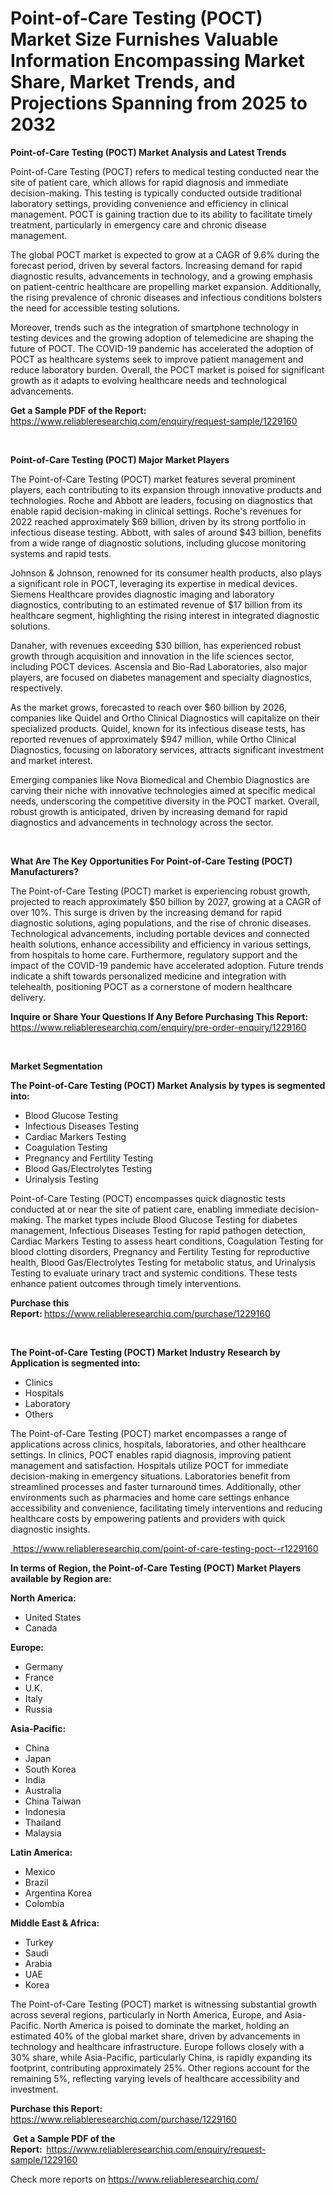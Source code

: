 <p><h1>Point-of-Care Testing (POCT) Market Size Furnishes Valuable Information Encompassing Market Share, Market Trends, and Projections Spanning from 2025 to 2032</h1></p><p><strong>Point-of-Care Testing (POCT) Market Analysis and Latest Trends</strong></p>
<p><p>Point-of-Care Testing (POCT) refers to medical testing conducted near the site of patient care, which allows for rapid diagnosis and immediate decision-making. This testing is typically conducted outside traditional laboratory settings, providing convenience and efficiency in clinical management. POCT is gaining traction due to its ability to facilitate timely treatment, particularly in emergency care and chronic disease management.</p><p>The global POCT market is expected to grow at a CAGR of 9.6% during the forecast period, driven by several factors. Increasing demand for rapid diagnostic results, advancements in technology, and a growing emphasis on patient-centric healthcare are propelling market expansion. Additionally, the rising prevalence of chronic diseases and infectious conditions bolsters the need for accessible testing solutions.</p><p>Moreover, trends such as the integration of smartphone technology in testing devices and the growing adoption of telemedicine are shaping the future of POCT. The COVID-19 pandemic has accelerated the adoption of POCT as healthcare systems seek to improve patient management and reduce laboratory burden. Overall, the POCT market is poised for significant growth as it adapts to evolving healthcare needs and technological advancements.</p></p>
<p><strong>Get a Sample PDF of the Report:&nbsp;</strong> <a href="https://www.reliableresearchiq.com/enquiry/request-sample/1229160?utm_campaign=2924&utm_medium=2&utm_source=Github&utm_content=ia&utm_term=26032025&utm_id=point-of-care-testing-poct">https://www.reliableresearchiq.com/enquiry/request-sample/1229160</a></p>
<p>&nbsp;</p>
<p><strong>Point-of-Care Testing (POCT) Major Market Players</strong></p>
<p><p>The Point-of-Care Testing (POCT) market features several prominent players, each contributing to its expansion through innovative products and technologies. Roche and Abbott are leaders, focusing on diagnostics that enable rapid decision-making in clinical settings. Roche's revenues for 2022 reached approximately $69 billion, driven by its strong portfolio in infectious disease testing. Abbott, with sales of around $43 billion, benefits from a wide range of diagnostic solutions, including glucose monitoring systems and rapid tests.</p><p>Johnson & Johnson, renowned for its consumer health products, also plays a significant role in POCT, leveraging its expertise in medical devices. Siemens Healthcare provides diagnostic imaging and laboratory diagnostics, contributing to an estimated revenue of $17 billion from its healthcare segment, highlighting the rising interest in integrated diagnostic solutions.</p><p>Danaher, with revenues exceeding $30 billion, has experienced robust growth through acquisition and innovation in the life sciences sector, including POCT devices. Ascensia and Bio-Rad Laboratories, also major players, are focused on diabetes management and specialty diagnostics, respectively.</p><p>As the market grows, forecasted to reach over $60 billion by 2026, companies like Quidel and Ortho Clinical Diagnostics will capitalize on their specialized products. Quidel, known for its infectious disease tests, has reported revenues of approximately $947 million, while Ortho Clinical Diagnostics, focusing on laboratory services, attracts significant investment and market interest. </p><p>Emerging companies like Nova Biomedical and Chembio Diagnostics are carving their niche with innovative technologies aimed at specific medical needs, underscoring the competitive diversity in the POCT market. Overall, robust growth is anticipated, driven by increasing demand for rapid diagnostics and advancements in technology across the sector.</p></p>
<p>&nbsp;</p>
<p><strong>What Are The Key Opportunities For Point-of-Care Testing (POCT) Manufacturers?</strong></p>
<p><p>The Point-of-Care Testing (POCT) market is experiencing robust growth, projected to reach approximately $50 billion by 2027, growing at a CAGR of over 10%. This surge is driven by the increasing demand for rapid diagnostic solutions, aging populations, and the rise of chronic diseases. Technological advancements, including portable devices and connected health solutions, enhance accessibility and efficiency in various settings, from hospitals to home care. Furthermore, regulatory support and the impact of the COVID-19 pandemic have accelerated adoption. Future trends indicate a shift towards personalized medicine and integration with telehealth, positioning POCT as a cornerstone of modern healthcare delivery.</p></p>
<p><strong>Inquire or Share Your Questions If Any Before Purchasing This Report:</strong> <a href="https://www.reliableresearchiq.com/enquiry/pre-order-enquiry/1229160?utm_campaign=2924&utm_medium=2&utm_source=Github&utm_content=ia&utm_term=26032025&utm_id=point-of-care-testing-poct">https://www.reliableresearchiq.com/enquiry/pre-order-enquiry/1229160</a></p>
<p>&nbsp;</p>
<p><strong>Market Segmentation</strong></p>
<p><strong>The Point-of-Care Testing (POCT) Market Analysis by types is segmented into:</strong></p>
<p><ul><li>Blood Glucose Testing</li><li>Infectious Diseases Testing</li><li>Cardiac Markers Testing</li><li>Coagulation Testing</li><li>Pregnancy and Fertility Testing</li><li>Blood Gas/Electrolytes Testing</li><li>Urinalysis Testing</li></ul></p>
<p><p>Point-of-Care Testing (POCT) encompasses quick diagnostic tests conducted at or near the site of patient care, enabling immediate decision-making. The market types include Blood Glucose Testing for diabetes management, Infectious Diseases Testing for rapid pathogen detection, Cardiac Markers Testing to assess heart conditions, Coagulation Testing for blood clotting disorders, Pregnancy and Fertility Testing for reproductive health, Blood Gas/Electrolytes Testing for metabolic status, and Urinalysis Testing to evaluate urinary tract and systemic conditions. These tests enhance patient outcomes through timely interventions.</p></p>
<p><strong>Purchase this Report:&nbsp;</strong><a href="https://www.reliableresearchiq.com/purchase/1229160?utm_campaign=2924&utm_medium=2&utm_source=Github&utm_content=ia&utm_term=26032025&utm_id=point-of-care-testing-poct">https://www.reliableresearchiq.com/purchase/1229160</a></p>
<p>&nbsp;</p>
<p><strong>The Point-of-Care Testing (POCT) Market Industry Research by Application is segmented into:</strong></p>
<p><ul><li>Clinics</li><li>Hospitals</li><li>Laboratory</li><li>Others</li></ul></p>
<p><p>The Point-of-Care Testing (POCT) market encompasses a range of applications across clinics, hospitals, laboratories, and other healthcare settings. In clinics, POCT enables rapid diagnosis, improving patient management and satisfaction. Hospitals utilize POCT for immediate decision-making in emergency situations. Laboratories benefit from streamlined processes and faster turnaround times. Additionally, other environments such as pharmacies and home care settings enhance accessibility and convenience, facilitating timely interventions and reducing healthcare costs by empowering patients and providers with quick diagnostic insights.</p></p>
<p><a href="https://www.reliableresearchiq.com/point-of-care-testing-poct--r1229160?utm_campaign=2924&utm_medium=2&utm_source=Github&utm_content=ia&utm_term=26032025&utm_id=point-of-care-testing-poct">&nbsp;https://www.reliableresearchiq.com/point-of-care-testing-poct--r1229160</a></p>
<p><strong>In terms of Region, the Point-of-Care Testing (POCT) Market Players available by Region are:</strong></p>
<p>
    <p> <strong> North America: </strong>
        <ul>
            <li>United States</li>
            <li>Canada</li>
        </ul>
        </p> 
    <p> <strong> Europe: </strong>
        <ul>
            <li>Germany</li>
            <li>France</li>
            <li>U.K.</li>
            <li>Italy</li>
            <li>Russia</li>
        </ul>
        </p> 
    <p> <strong> Asia-Pacific: </strong>
        <ul>
            <li>China</li>
            <li>Japan</li>
            <li>South Korea</li>
            <li>India</li>
            <li>Australia</li>
            <li>China Taiwan</li>
            <li>Indonesia</li>
            <li>Thailand</li>
            <li>Malaysia</li>
        </ul>
        </p> 
    <p> <strong> Latin America: </strong>
        <ul>
            <li>Mexico</li>
            <li>Brazil</li>
            <li>Argentina Korea</li>
            <li>Colombia</li>
        </ul>
        </p> 
    <p> <strong> Middle East & Africa: </strong>
        <ul>
            <li>Turkey</li>
            <li>Saudi</li>
            <li>Arabia</li>
            <li>UAE</li>
            <li>Korea</li>
        </ul>
    </p>
    </p>
<p><p>The Point-of-Care Testing (POCT) market is witnessing substantial growth across several regions, particularly in North America, Europe, and Asia-Pacific. North America is poised to dominate the market, holding an estimated 40% of the global market share, driven by advancements in technology and healthcare infrastructure. Europe follows closely with a 30% share, while Asia-Pacific, particularly China, is rapidly expanding its footprint, contributing approximately 25%. Other regions account for the remaining 5%, reflecting varying levels of healthcare accessibility and investment.</p></p>
<p><strong>Purchase this Report: </strong><a href="https://www.reliableresearchiq.com/purchase/1229160?utm_campaign=2924&utm_medium=2&utm_source=Github&utm_content=ia&utm_term=26032025&utm_id=point-of-care-testing-poct">https://www.reliableresearchiq.com/purchase/1229160</a></p>
<p>&nbsp;<strong>Get a Sample PDF of the Report:&nbsp;&nbsp;</strong><a href="https://www.reliableresearchiq.com/enquiry/request-sample/1229160?utm_campaign=2924&utm_medium=2&utm_source=Github&utm_content=ia&utm_term=26032025&utm_id=point-of-care-testing-poct">https://www.reliableresearchiq.com/enquiry/request-sample/1229160</a></p>
<p><strong></strong></p>
<p>Check more reports on <a href="https://www.reliableresearchiq.com/?utm_campaign=2924&utm_medium=2&utm_source=Github&utm_content=ia&utm_term=26032025&utm_id=point-of-care-testing-poct">https://www.reliableresearchiq.com/</a></p>